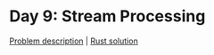 # Day 9: Stream Processing

[Problem description](https://adventofcode.com/2017/day/9) | [Rust solution](./mod.rs)
